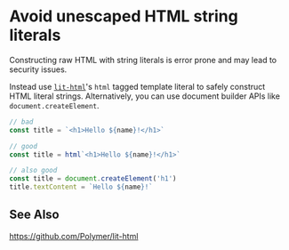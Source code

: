 # Avoid unescaped HTML string literals

Constructing raw HTML with string literals is error prone and may lead to security issues.

Instead use [`lit-html`](https://github.com/Polymer/lit-html)'s `html` tagged template literal to safely construct HTML literal strings. Alternatively, you can use document builder APIs like `document.createElement`.

```js
// bad
const title = `<h1>Hello ${name}!</h1>`

// good
const title = html`<h1>Hello ${name}!</h1>`

// also good
const title = document.createElement('h1')
title.textContent = `Hello ${name}!`
```

## See Also

https://github.com/Polymer/lit-html
